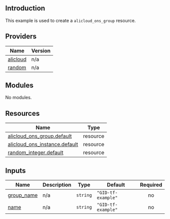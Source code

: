 ## Introduction

This example is used to create a `alicloud_ons_group` resource.

<!-- BEGIN_TF_DOCS -->
## Providers

| Name | Version |
|------|---------|
| <a name="provider_alicloud"></a> [alicloud](#provider\_alicloud) | n/a |
| <a name="provider_random"></a> [random](#provider\_random) | n/a |

## Modules

No modules.

## Resources

| Name | Type |
|------|------|
| [alicloud_ons_group.default](https://registry.terraform.io/providers/aliyun/alicloud/latest/docs/resources/ons_group) | resource |
| [alicloud_ons_instance.default](https://registry.terraform.io/providers/aliyun/alicloud/latest/docs/resources/ons_instance) | resource |
| [random_integer.default](https://registry.terraform.io/providers/hashicorp/random/latest/docs/resources/integer) | resource |

## Inputs

| Name | Description | Type | Default | Required |
|------|-------------|------|---------|:--------:|
| <a name="input_group_name"></a> [group\_name](#input\_group\_name) | n/a | `string` | `"GID-tf-example"` | no |
| <a name="input_name"></a> [name](#input\_name) | n/a | `string` | `"GID-tf-example"` | no |
<!-- END_TF_DOCS -->    
